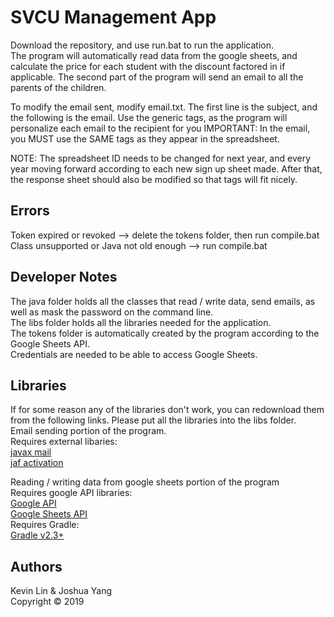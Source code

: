 # SVCU Management App
Download the repository, and use run.bat to run the application.  
The program will automatically read data from the google sheets, and calculate the price for each student with the discount factored in if applicable. The second part of the program will send an email to all the parents of the children.  
  
To modify the email sent, modify email.txt. The first line is the subject, and the following is the email. Use the generic tags, as the program will personalize each email to the recipient for you
IMPORTANT: In the email, you MUST use the SAME tags as they appear in the spreadsheet.  

NOTE: The spreadsheet ID needs to be changed for next year, and every year moving forward according to each new sign up sheet made. After that, the response sheet should also be modified so that tags will fit nicely.
  
## Errors
Token expired or revoked --> delete the tokens folder, then run compile.bat  
Class unsupported or Java not old enough --> run compile.bat  
  
## Developer Notes
The java folder holds all the classes that read / write data, send emails, as well as mask the password on the command line.  
The libs folder holds all the libraries needed for the application.  
The tokens folder is automatically created by the program according to the Google Sheets API.  
Credentials are needed to be able to access Google Sheets.  

## Libraries
If for some reason any of the libraries don't work, you can redownload them from the following links. Please put all the libraries into the libs folder.  
Email sending portion of the program.   
Requires external libaries:  
[javax mail](https://javaee.github.io/javamail/)  
[jaf activation](https://www.oracle.com/technetwork/java/jaf11-139815.html)  
  
Reading / writing data from google sheets portion of the program  
Requires google API libraries:  
[Google API](https://developers.google.com/api-client-library/java/google-api-java-client/download)  
[Google Sheets API](https://developers.google.com/api-client-library/java/apis/sheets/v4)  
Requires Gradle:  
[Gradle v2.3+](https://gradle.org/install/)  

## Authors
Kevin Lin & Joshua Yang  
Copyright © 2019 

